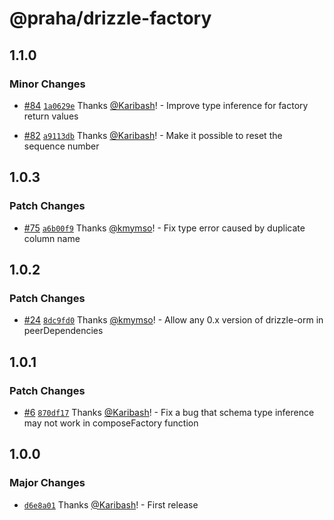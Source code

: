 # @praha/drizzle-factory

## 1.1.0

### Minor Changes

- [#84](https://github.com/praha-inc/drizzle-factory/pull/84) [`1a0629e`](https://github.com/praha-inc/drizzle-factory/commit/1a0629eb29f2c34932e3048b9015afeb0a937159) Thanks [@Karibash](https://github.com/Karibash)! - Improve type inference for factory return values

- [#82](https://github.com/praha-inc/drizzle-factory/pull/82) [`a9113db`](https://github.com/praha-inc/drizzle-factory/commit/a9113db9bf1eff7e590b12c2287a8feb3d28aac5) Thanks [@Karibash](https://github.com/Karibash)! - Make it possible to reset the sequence number

## 1.0.3

### Patch Changes

- [#75](https://github.com/praha-inc/drizzle-factory/pull/75) [`a6b00f9`](https://github.com/praha-inc/drizzle-factory/commit/a6b00f961aa2474596dd8908e6b0c593249e18a6) Thanks [@kmymso](https://github.com/kmymso)! - Fix type error caused by duplicate column name

## 1.0.2

### Patch Changes

- [#24](https://github.com/praha-inc/drizzle-factory/pull/24) [`8dc9fd0`](https://github.com/praha-inc/drizzle-factory/commit/8dc9fd0b66e877e5fa7097b41849d93e8a9dc0e9) Thanks [@kmymso](https://github.com/kmymso)! - Allow any 0.x version of drizzle-orm in peerDependencies

## 1.0.1

### Patch Changes

- [#6](https://github.com/praha-inc/drizzle-factory/pull/6) [`870df17`](https://github.com/praha-inc/drizzle-factory/commit/870df177401a524c11f029fc0ab90c4d3d7fd507) Thanks [@Karibash](https://github.com/Karibash)! - Fix a bug that schema type inference may not work in composeFactory function

## 1.0.0

### Major Changes

- [`d6e8a01`](https://github.com/praha-inc/drizzle-factory/commit/d6e8a013021b3238856de5373f0ab0c4e62803dd) Thanks [@Karibash](https://github.com/Karibash)! - First release
